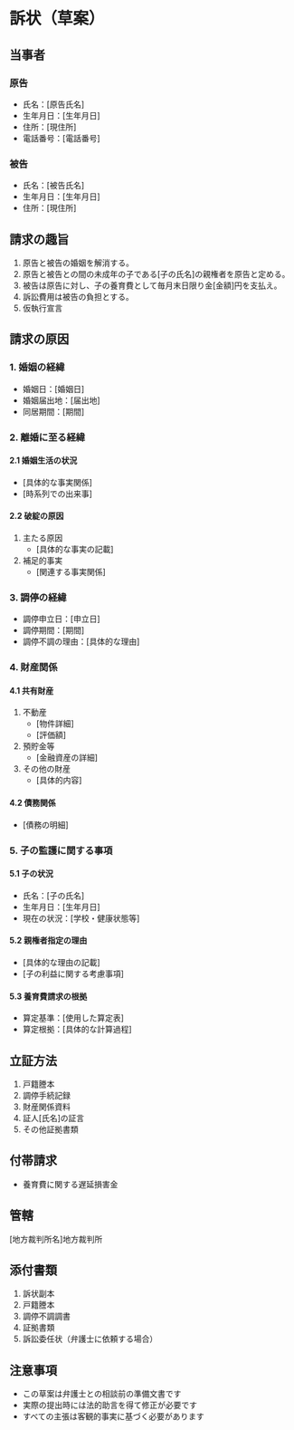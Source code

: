 # 訴状（草案）

## 当事者
### 原告
- 氏名：[原告氏名]
- 生年月日：[生年月日]
- 住所：[現住所]
- 電話番号：[電話番号]

### 被告
- 氏名：[被告氏名]
- 生年月日：[生年月日]
- 住所：[現住所]

## 請求の趣旨
1. 原告と被告の婚姻を解消する。
2. 原告と被告との間の未成年の子である[子の氏名]の親権者を原告と定める。
3. 被告は原告に対し、子の養育費として毎月末日限り金[金額]円を支払え。
4. 訴訟費用は被告の負担とする。
5. 仮執行宣言

## 請求の原因
### 1. 婚姻の経緯
- 婚姻日：[婚姻日]
- 婚姻届出地：[届出地]
- 同居期間：[期間]

### 2. 離婚に至る経緯
#### 2.1 婚姻生活の状況
- [具体的な事実関係]
- [時系列での出来事]

#### 2.2 破綻の原因
1. 主たる原因
   - [具体的な事実の記載]
2. 補足的事実
   - [関連する事実関係]

### 3. 調停の経緯
- 調停申立日：[申立日]
- 調停期間：[期間]
- 調停不調の理由：[具体的な理由]

### 4. 財産関係
#### 4.1 共有財産
1. 不動産
   - [物件詳細]
   - [評価額]
2. 預貯金等
   - [金融資産の詳細]
3. その他の財産
   - [具体的内容]

#### 4.2 債務関係
- [債務の明細]

### 5. 子の監護に関する事項
#### 5.1 子の状況
- 氏名：[子の氏名]
- 生年月日：[生年月日]
- 現在の状況：[学校・健康状態等]

#### 5.2 親権者指定の理由
- [具体的な理由の記載]
- [子の利益に関する考慮事項]

#### 5.3 養育費請求の根拠
- 算定基準：[使用した算定表]
- 算定根拠：[具体的な計算過程]

## 立証方法
1. 戸籍謄本
2. 調停手続記録
3. 財産関係資料
4. 証人[氏名]の証言
5. その他証拠書類

## 付帯請求
- 養育費に関する遅延損害金

## 管轄
[地方裁判所名]地方裁判所

## 添付書類
1. 訴状副本
2. 戸籍謄本
3. 調停不調調書
4. 証拠書類
5. 訴訟委任状（弁護士に依頼する場合）

## 注意事項
- この草案は弁護士との相談前の準備文書です
- 実際の提出時には法的助言を得て修正が必要です
- すべての主張は客観的事実に基づく必要があります